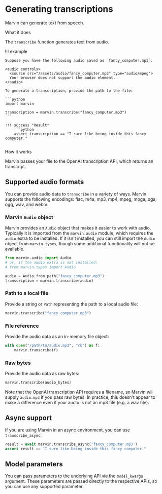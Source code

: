 # Generating transcriptions

Marvin can generate text from speech. 

<div class="admonition abstract">
  <p class="admonition-title">What it does</p>
  <p>
    The <code>transcribe</code> function generates text from audio.
  </p>
</div>



!!! example

    Suppose you have the following audio saved as `fancy_computer.mp3`:

    <audio controls>
      <source src="/assets/audio/fancy_computer.mp3" type="audio/mpeg">
      Your browser does not support the audio element.
    </audio>

    To generate a transcription, provide the path to the file:

    ```python
    import marvin

    transcription = marvin.transcribe("fancy_computer.mp3")
    ```

    !!! success "Result"
        ```python
        assert transcription == "I sure like being inside this fancy computer."
        ```

        

<div class="admonition info">
  <p class="admonition-title">How it works</p>
  <p>
    Marvin passes your file to the OpenAI transcription API, which returns an transcript.
  </p>
</div>

## Supported audio formats

You can provide audio data to `transcribe` in a variety of ways. Marvin supports the following encodings: flac, m4a, mp3, mp4, mpeg, mpga, oga, ogg, wav, and webm.

### Marvin `Audio` object

Marvin provides an `Audio` object that makes it easier to work with audio. Typically it is imported from the `marvin.audio` module, which requires the `audio` extra to be installed. If it isn't installed, you can still import the `Audio` object from `marvin.types`, though some additional functionality will not be available.

```python
from marvin.audio import Audio
# or, if the audio extra is not installed:
# from marvin.types import Audio

audio = Audio.from_path("fancy_computer.mp3")
transcription = marvin.transcribe(audio)
```


### Path to a local file

Provide a string or `Path` representing the path to a local audio file:

```python
marvin.transcribe("fancy_computer.mp3")
```

### File reference

Provide the audio data as an in-memory file object:

```python
with open("/path/to/audio.mp3", "rb") as f:
    marvin.transcribe(f)
```


### Raw bytes

Provide the audio data as raw bytes:

```python
marvin.transcribe(audio_bytes)
```

Note that the OpenAI transcription API requires a filename, so Marvin will supply `audio.mp3` if  you pass raw bytes. In practice, this doesn't appear to make a difference even if your audio is not an mp3 file (e.g. a wav file).


## Async support

If you are using Marvin in an async environment, you can use `transcribe_async`:

```python
result = await marvin.transcribe_async('fancy_computer.mp3')
assert result == "I sure like being inside this fancy computer."
```



## Model parameters
You can pass parameters to the underlying API via the `model_kwargs` argument. These parameters are passed directly to the respective APIs, so you can use any supported parameter.
